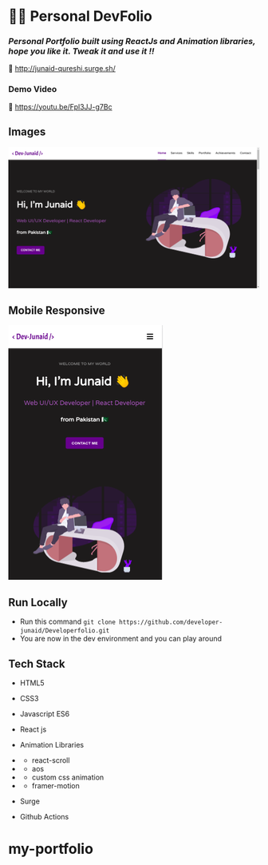 # 👨‍💻 Personal DevFolio

### *Personal Portfolio built using ReactJs and Animation libraries, hope you like it. Tweak it and use it !!*
:link: http://junaid-qureshi.surge.sh/

### Demo Video
:link: https://youtu.be/Fpl3JJ-g7Bc


## Images 
<img src='./project_images/portfolio.png/' />


## Mobile Responsive
<img src='./project_images/mobile.png/' />


## Run Locally 

- Run this command `git clone https://github.com/developer-junaid/Developerfolio.git`
- You are now in the dev environment and you can play around 

## Tech Stack

- HTML5
- CSS3
- Javascript ES6
- React js

- Animation Libraries
- - react-scroll
- - aos
- - custom css animation
- - framer-motion

- Surge
- Github Actions
# my-portfolio
